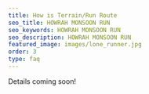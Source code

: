 ```yaml
---
title: How is Terrain/Run Route
seo_title: HOWRAH MONSOON RUN
seo_keywords: HOWRAH MONSOON RUN
seo_description: HOWRAH MONSOON RUN
featured_image: images/lone_runner.jpg
order: 3
type: faq
---
```


Details coming soon!
